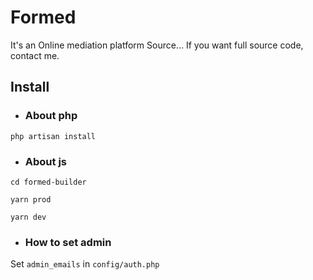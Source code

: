 # Formed

It's an Online mediation platform Source...
If you want full source code, contact me.

## Install

* ### About  php
```
php artisan install

```

* ### About js

```shell
cd formed-builder
```

```shell
yarn prod 
```

```shell
yarn dev 
```

* ### How to set admin


Set `admin_emails` in `config/auth.php`
